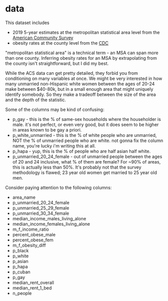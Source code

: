 # data

This dataset includes
* 2019 5-year estimates at the metropolitan statistical area level from the [American Community Survey](https://data.census.gov/cedsci/)
* obesity rates at the county level from the [CDC](https://gis.cdc.gov/grasp/diabetes/DiabetesAtlas.html)

"metropolitan statistical area" is a technical term - an MSA can span more than one county. Inferring obesity rates for an MSA by extrapolating from the county isn't straightforward, but I did my best.

While the ACS data can get pretty detailed, they forbid you from conditioning on many variables at once. We might be very interested in how many unmarried non-Hispanic white women between the ages of 20-24 make between $40-80k, but in a small enough area that might uniquely identify somebody. So they make a tradeoff between the size of the area and the depth of the statistic.

Some of the columns may be kind of confusing:
* p_gay - this is the % of same-sex households where the householder is male. it's not perfect, or even very good, but it does seem to be higher in areas known to be gay a priori.
* p_white_unmarried - this is the % of white people who are unmarried, NOT the % of unmarried people who are white. not gonna fix the column name, you're lucky i'm writing this at all.
* p_hapa - yup, this is the % of people who are half asian half white.
* p_unmarried_20_24_female - out of unmarried people between the ages of 20 and 24 inclusive, what % of them are female? For ~90% of areas, this is actually less than 50%. It's probably not that the survey methodology is flawed; 23 year old women get married to 25 year old men.

Consider paying attention to the following columns:
* area_name
* p_unmarried_20_24_female
* p_unmarried_25_29_female
* p_unmarried_30_34_female
* median_income_males_living_alone
* median_income_females_living_alone
* m_f_income_ratio
* percent_obese_male
* percent_obese_fem
* m_f_obesity_diff
* p_black
* p_white
* p_asian
* p_hapa
* p_cuban
* p_gay
* median_rent_overall
* median_rent_1_bed
* n_people
